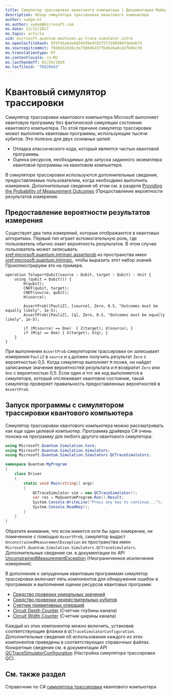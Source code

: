 ```yaml
---
title: Симулятор трассировки квантового компьютера | Документация Майкрософт
description: Обзор симулятора трассировки квантового компьютера
author: vadym-kl
ms.author: vadym@microsoft.com
ms.date: 12/11/2017
ms.topic: article
uid: microsoft.quantum.machines.qc-trace-simulator.intro
ms.openlocfilehash: 929745a6da6034599e97d2f573190308fde6eb75
ms.sourcegitcommit: f8d6d32d16c3e758046337fb4b16a8c42fb04c39
ms.translationtype: HT
ms.contentlocale: ru-RU
ms.lasthandoff: 01/29/2020
ms.locfileid: "76820442"
---
```

# <a name="quantum-trace-simulator"></a>Квантовый симулятор трассировки

Симулятор трассировки квантового компьютера Microsoft выполняет квантовую программу без фактической симуляции состояния квантового компьютера.  По этой причине симулятор трассировки может выполнять квантовые программы, использующие тысячи кубитов.  Это полезно для двух основных целей: 

* Отладка классического кода, который является частью квантовой программы. 
* Оценка ресурсов, необходимых для запуска заданного экземпляра квантовой программы на квантовом компьютере.

В симуляторе трассировки используются дополнительные сведения, предоставляемые пользователем, когда необходимо выполнить измерения. Дополнительные сведения об этом см. в разделе [Providing the Probability of Measurement Outcomes](#providing-the-probability-of-measurement-outcomes) (Предоставление вероятности результатов измерения. 

## <a name="providing-the-probability-of-measurement-outcomes"></a>Предоставление вероятности результатов измерения

Существует два типа измерений, которые отображаются в квантовых алгоритмах. Первый тип играет вспомогательную роль, где пользователь обычно знает вероятность результатов. В этом случае пользователь может записывать <xref:microsoft.quantum.intrinsic.assertprob> из пространства имен <xref:microsoft.quantum.intrinsic>, чтобы выразить этот набор знаний. Проиллюстрируем это на примере.

```qsharp
operation TeleportQubit(source : Qubit, target : Qubit) : Unit {
    using (qubit = Qubit()) {
        H(qubit);
        CNOT(qubit, target);
        CNOT(source, qubit);
        H(source);

        AssertProb([PauliZ], [source], Zero, 0.5, "Outcomes must be equally likely", 1e-5);
        AssertProb([PauliZ], [q], Zero, 0.5, "Outcomes must be equally likely", 1e-5);

        if (M(source) == One)  { Z(target); X(source); }
        if (M(q) == One) { X(target); X(q); }
    }
}
```

При выполнении `AssertProb` симулятором трассировки он записывает измерения `PauliZ` в `source` и `q` должен получить результат `Zero` с вероятностью 0,5. Когда симулятор выполняет `M` позже, он найдет записанные значения вероятностей результата и `M` возвратит `Zero` или `One` с вероятностью 0,5. Если один и тот же код выполняется в симуляторе, который отслеживает квантовое состояние, такой симулятор проверяет правильность предоставленных вероятностей в `AssertProb`.

## <a name="running-your-program-with-the-quantum-computer-trace-simulator"></a>Запуск программы с симулятором трассировки квантового компьютера 

Симулятор трассировки квантового компьютера можно рассматривать как еще один целевой компьютер. Программа драйвера C# очень похожа на программу для любого другого квантового симулятора: 

```csharp
using Microsoft.Quantum.Simulation.Core;
using Microsoft.Quantum.Simulation.Simulators;
using Microsoft.Quantum.Simulation.Simulators.QCTraceSimulators;

namespace Quantum.MyProgram
{
    class Driver
    {
        static void Main(string[] args)
        {
            QCTraceSimulator sim = new QCTraceSimulator();
            var res = MyQuantumProgram.Run().Result;
            System.Console.WriteLine("Press any key to continue...");
            System.Console.ReadKey();
        }
    }
}
```

Обратите внимание, что если имеется хотя бы одно измерение, не помеченное с помощью `AssertProb`, симулятор выдаст `UnconstrainedMeasurementException` из пространства имен `Microsoft.Quantum.Simulation.Simulators.QCTraceSimulators`. Дополнительные сведения см. в документации по API [UnconstrainedMeasurementException](xref:Microsoft.Quantum.Simulation.Simulators.QCTraceSimulators.UnconstrainedMeasurementException) (Неограниченное исключение измерения).

В дополнение к запущенным квантовым программам симулятор трассировки включает пять компонентов для обнаружения ошибок в программах и выполнения оценки ресурсов квантовых программ: 

* [Средство проверки уникальных значений](xref:microsoft.quantum.machines.qc-trace-simulator.distinct-inputs)
* [Средство проверки недействительных кубитов](xref:microsoft.quantum.machines.qc-trace-simulator.invalidated-qubits)
* [Счетчик примитивных операций](xref:microsoft.quantum.machines.qc-trace-simulator.primitive-counter)
* [Circuit Depth Counter](xref:microsoft.quantum.machines.qc-trace-simulator.depth-counter) (Счетчик глубины канала)
* [Circuit Width Counter](xref:microsoft.quantum.machines.qc-trace-simulator.width-counter) (Счетчик ширины канала)

Каждый из этих компонентов можно включить, установив соответствующие флажки в `QCTraceSimulatorConfiguration`. Дополнительные сведения об использовании каждого из этих компонентов приведены в соответствующих справочных файлах. Конкретные сведения см. в документации API [QCTraceSimulatorConfiguration](https://docs.microsoft.com/dotnet/api/Microsoft.Quantum.Simulation.Simulators.QCTraceSimulators.QCTraceSimulatorConfiguration) (Настройка симулятора трассировки QC).

## <a name="see-also"></a>См. также раздел
Справочник по C# [симулятора трассировки](xref:Microsoft.Quantum.Simulation.Simulators.QCTraceSimulators.QCTraceSimulator) квантового компьютера 

